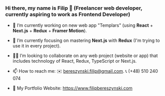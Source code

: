 ### Hi there, my name is Filip 👋 (Freelancer web developer, currently aspiring to work as Frontend Developer)


 - 🔭 I’m currently working on new web app "Templars" (using **React** + **Next.js** + **Redux** + **Framer Motion**).

- 🌱 I’m currently focusing on mastering **Next.js** with **Redux** (I'm trying to use it in every project).

- 🙋‍♂️ I’m looking to collaborate on any web project (website or app) that includes technology of React, Redux, TypeScript or Next.js.

- 📫 How to reach me:
      ✉️ bereszynski.filip@gmail.com.
      📞 (+48) 510 240 074

- 📌 My Portfolio Website: https://www.filipbereszynski.com
